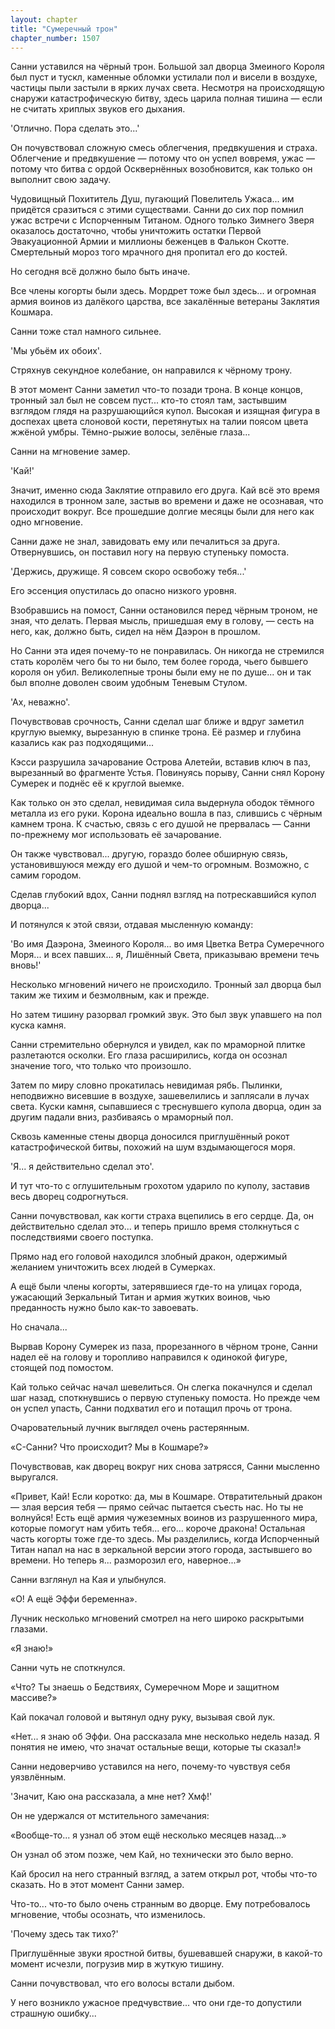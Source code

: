 ```yaml
---
layout: chapter
title: "Сумеречный трон"
chapter_number: 1507
---
```




Санни уставился на чёрный трон. Большой зал дворца Змеиного Короля был пуст и тускл, каменные обломки устилали пол и висели в воздухе, частицы пыли застыли в ярких лучах света. Несмотря на происходящую снаружи катастрофическую битву, здесь царила полная тишина — если не считать хриплых звуков его дыхания.

'Отлично. Пора сделать это...'

Он почувствовал сложную смесь облегчения, предвкушения и страха. Облегчение и предвкушение — потому что он успел вовремя, ужас — потому что битва с ордой Осквернённых возобновится, как только он выполнит свою задачу.

Чудовищный Похититель Душ, пугающий Повелитель Ужаса... им придётся сразиться с этими существами. Санни до сих пор помнил ужас встречи с Испорченным Титаном. Одного только Зимнего Зверя оказалось достаточно, чтобы уничтожить остатки Первой Эвакуационной Армии и миллионы беженцев в Фалькон Скотте. Смертельный мороз того мрачного дня пропитал его до костей.

Но сегодня всё должно было быть иначе.

Все члены когорты были здесь. Мордрет тоже был здесь... и огромная армия воинов из далёкого царства, все закалённые ветераны Заклятия Кошмара.

Санни тоже стал намного сильнее.

'Мы убьём их обоих'.

Стряхнув секундное колебание, он направился к чёрному трону.

В этот момент Санни заметил что-то позади трона. В конце концов, тронный зал был не совсем пуст... кто-то стоял там, застывшим взглядом глядя на разрушающийся купол. Высокая и изящная фигура в доспехах цвета слоновой кости, перетянутых на талии поясом цвета жжёной умбры. Тёмно-рыжие волосы, зелёные глаза...

Санни на мгновение замер.

'Кай!'

Значит, именно сюда Заклятие отправило его друга. Кай всё это время находился в тронном зале, застыв во времени и даже не осознавая, что происходит вокруг. Все прошедшие долгие месяцы были для него как одно мгновение.

Санни даже не знал, завидовать ему или печалиться за друга. Отвернувшись, он поставил ногу на первую ступеньку помоста.

'Держись, дружище. Я совсем скоро освобожу тебя...'

Его эссенция опустилась до опасно низкого уровня.

Взобравшись на помост, Санни остановился перед чёрным троном, не зная, что делать. Первая мысль, пришедшая ему в голову, — сесть на него, как, должно быть, сидел на нём Даэрон в прошлом.

Но Санни эта идея почему-то не понравилась. Он никогда не стремился стать королём чего бы то ни было, тем более города, чьего бывшего короля он убил. Великолепные троны были ему не по душе... он и так был вполне доволен своим удобным Теневым Стулом.

'Ах, неважно'.

Почувствовав срочность, Санни сделал шаг ближе и вдруг заметил круглую выемку, вырезанную в спинке трона. Её размер и глубина казались как раз подходящими...

Кэсси разрушила зачарование Острова Алетейи, вставив ключ в паз, вырезанный во фрагменте Устья. Повинуясь порыву, Санни снял Корону Сумерек и поднёс её к круглой выемке.

Как только он это сделал, невидимая сила выдернула ободок тёмного металла из его руки. Корона идеально вошла в паз, слившись с чёрным камнем трона. К счастью, связь с его душой не прервалась — Санни по-прежнему мог использовать её зачарование.

Он также чувствовал... другую, гораздо более обширную связь, установившуюся между его душой и чем-то огромным. Возможно, с самим городом.

Сделав глубокий вдох, Санни поднял взгляд на потрескавшийся купол дворца...

И потянулся к этой связи, отдавая мысленную команду:

'Во имя Даэрона, Змеиного Короля... во имя Цветка Ветра Сумеречного Моря... и всех павших... я, Лишённый Света, приказываю времени течь вновь!'

Несколько мгновений ничего не происходило. Тронный зал дворца был таким же тихим и безмолвным, как и прежде.

Но затем тишину разорвал громкий звук. Это был звук упавшего на пол куска камня.

Санни стремительно обернулся и увидел, как по мраморной плитке разлетаются осколки. Его глаза расширились, когда он осознал значение того, что только что произошло.

Затем по миру словно прокатилась невидимая рябь. Пылинки, неподвижно висевшие в воздухе, зашевелились и заплясали в лучах света. Куски камня, сыпавшиеся с треснувшего купола дворца, один за другим падали вниз, разбиваясь о мраморный пол.

Сквозь каменные стены дворца доносился приглушённый рокот катастрофической битвы, похожий на шум вздымающегося моря.

'Я... я действительно сделал это'.

И тут что-то с оглушительным грохотом ударило по куполу, заставив весь дворец содрогнуться.

Санни почувствовал, как когти страха вцепились в его сердце. Да, он действительно сделал это... и теперь пришло время столкнуться с последствиями своего поступка.

Прямо над его головой находился злобный дракон, одержимый желанием уничтожить всех людей в Сумерках.

А ещё были члены когорты, затерявшиеся где-то на улицах города, ужасающий Зеркальный Титан и армия жутких воинов, чью преданность нужно было как-то завоевать.

Но сначала...

Вырвав Корону Сумерек из паза, прорезанного в чёрном троне, Санни надел её на голову и торопливо направился к одинокой фигуре, стоящей под помостом.

Кай только сейчас начал шевелиться. Он слегка покачнулся и сделал шаг назад, споткнувшись о первую ступеньку помоста. Но прежде чем он успел упасть, Санни подхватил его и потащил прочь от трона.

Очаровательный лучник выглядел очень растерянным.

«С-Санни? Что происходит? Мы в Кошмаре?»

Почувствовав, как дворец вокруг них снова затрясся, Санни мысленно выругался.

«Привет, Кай! Если коротко: да, мы в Кошмаре. Отвратительный дракон — злая версия тебя — прямо сейчас пытается съесть нас. Но ты не волнуйся! Есть ещё армия чужеземных воинов из разрушенного мира, которые помогут нам убить тебя... его... короче дракона! Остальная часть когорты тоже где-то здесь. Мы разделились, когда Испорченный Титан напал на нас в зеркальной версии этого города, застывшего во времени. Но теперь я... разморозил его, наверное...»

Санни взглянул на Кая и улыбнулся.

«О! А ещё Эффи беременна».

Лучник несколько мгновений смотрел на него широко раскрытыми глазами.

«Я знаю!»

Санни чуть не споткнулся.

«Что? Ты знаешь о Бедствиях, Сумеречном Море и защитном массиве?»

Кай покачал головой и вытянул одну руку, вызывая свой лук.

«Нет... я знаю об Эффи. Она рассказала мне несколько недель назад. Я понятия не имею, что значат остальные вещи, которые ты сказал!»

Санни недоверчиво уставился на него, почему-то чувствуя себя уязвлённым.

'Значит, Каю она рассказала, а мне нет? Хмф!'

Он не удержался от мстительного замечания:

«Вообще-то... я узнал об этом ещё несколько месяцев назад...»

Он узнал об этом позже, чем Кай, но технически это было верно.

Кай бросил на него странный взгляд, а затем открыл рот, чтобы что-то сказать. Но в этот момент Санни замер.

Что-то... что-то было очень странным во дворце. Ему потребовалось мгновение, чтобы осознать, что изменилось.

'Почему здесь так тихо?'

Приглушённые звуки яростной битвы, бушевавшей снаружи, в какой-то момент исчезли, погрузив мир в жуткую тишину.

Санни почувствовал, что его волосы встали дыбом.

У него возникло ужасное предчувствие... что они где-то допустили страшную ошибку...

